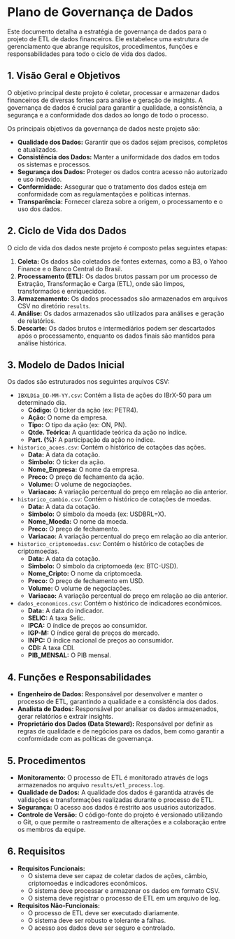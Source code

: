 
# Plano de Governança de Dados

Este documento detalha a estratégia de governança de dados para o projeto de ETL de dados financeiros. Ele estabelece uma estrutura de gerenciamento que abrange requisitos, procedimentos, funções e responsabilidades para todo o ciclo de vida dos dados.

## 1. Visão Geral e Objetivos

O objetivo principal deste projeto é coletar, processar e armazenar dados financeiros de diversas fontes para análise e geração de insights. A governança de dados é crucial para garantir a qualidade, a consistência, a segurança e a conformidade dos dados ao longo de todo o processo.

Os principais objetivos da governança de dados neste projeto são:

*   **Qualidade dos Dados:** Garantir que os dados sejam precisos, completos e atualizados.
*   **Consistência dos Dados:** Manter a uniformidade dos dados em todos os sistemas e processos.
*   **Segurança dos Dados:** Proteger os dados contra acesso não autorizado e uso indevido.
*   **Conformidade:** Assegurar que o tratamento dos dados esteja em conformidade com as regulamentações e políticas internas.
*   **Transparência:** Fornecer clareza sobre a origem, o processamento e o uso dos dados.

## 2. Ciclo de Vida dos Dados

O ciclo de vida dos dados neste projeto é composto pelas seguintes etapas:

1.  **Coleta:** Os dados são coletados de fontes externas, como a B3, o Yahoo Finance e o Banco Central do Brasil.
2.  **Processamento (ETL):** Os dados brutos passam por um processo de Extração, Transformação e Carga (ETL), onde são limpos, transformados e enriquecidos.
3.  **Armazenamento:** Os dados processados são armazenados em arquivos CSV no diretório `results`.
4.  **Análise:** Os dados armazenados são utilizados para análises e geração de relatórios.
5.  **Descarte:** Os dados brutos e intermediários podem ser descartados após o processamento, enquanto os dados finais são mantidos para análise histórica.

## 3. Modelo de Dados Inicial

Os dados são estruturados nos seguintes arquivos CSV:

*   `IBXLDia_DD-MM-YY.csv`: Contém a lista de ações do IBrX-50 para um determinado dia.
    *   **Código:** O ticker da ação (ex: PETR4).
    *   **Ação:** O nome da empresa.
    *   **Tipo:** O tipo da ação (ex: ON, PN).
    *   **Qtde. Teórica:** A quantidade teórica da ação no índice.
    *   **Part. (%):** A participação da ação no índice.
*   `historico_acoes.csv`: Contém o histórico de cotações das ações.
    *   **Data:** A data da cotação.
    *   **Simbolo:** O ticker da ação.
    *   **Nome_Empresa:** O nome da empresa.
    *   **Preco:** O preço de fechamento da ação.
    *   **Volume:** O volume de negociações.
    *   **Variacao:** A variação percentual do preço em relação ao dia anterior.
*   `historico_cambio.csv`: Contém o histórico de cotações de moedas.
    *   **Data:** A data da cotação.
    *   **Simbolo:** O símbolo da moeda (ex: USDBRL=X).
    *   **Nome_Moeda:** O nome da moeda.
    *   **Preco:** O preço de fechamento.
    *   **Variacao:** A variação percentual do preço em relação ao dia anterior.
*   `historico_criptomoedas.csv`: Contém o histórico de cotações de criptomoedas.
    *   **Data:** A data da cotação.
    *   **Simbolo:** O símbolo da criptomoeda (ex: BTC-USD).
    *   **Nome_Cripto:** O nome da criptomoeda.
    *   **Preco:** O preço de fechamento em USD.
    *   **Volume:** O volume de negociações.
    *   **Variacao:** A variação percentual do preço em relação ao dia anterior.
*   `dados_economicos.csv`: Contém o histórico de indicadores econômicos.
    *   **Data:** A data do indicador.
    *   **SELIC:** A taxa Selic.
    *   **IPCA:** O índice de preços ao consumidor.
    *   **IGP-M:** O índice geral de preços do mercado.
    *   **INPC:** O índice nacional de preços ao consumidor.
    *   **CDI:** A taxa CDI.
    *   **PIB_MENSAL:** O PIB mensal.

## 4. Funções e Responsabilidades

*   **Engenheiro de Dados:** Responsável por desenvolver e manter o processo de ETL, garantindo a qualidade e a consistência dos dados.
*   **Analista de Dados:** Responsável por analisar os dados armazenados, gerar relatórios e extrair insights.
*   **Proprietário dos Dados (Data Steward):** Responsável por definir as regras de qualidade e de negócios para os dados, bem como garantir a conformidade com as políticas de governança.

## 5. Procedimentos

*   **Monitoramento:** O processo de ETL é monitorado através de logs armazenados no arquivo `results/etl_process.log`.
*   **Qualidade de Dados:** A qualidade dos dados é garantida através de validações e transformações realizadas durante o processo de ETL.
*   **Segurança:** O acesso aos dados é restrito aos usuários autorizados.
*   **Controle de Versão:** O código-fonte do projeto é versionado utilizando o Git, o que permite o rastreamento de alterações e a colaboração entre os membros da equipe.

## 6. Requisitos

*   **Requisitos Funcionais:**
    *   O sistema deve ser capaz de coletar dados de ações, câmbio, criptomoedas e indicadores econômicos.
    *   O sistema deve processar e armazenar os dados em formato CSV.
    *   O sistema deve registrar o processo de ETL em um arquivo de log.
*   **Requisitos Não-Funcionais:**
    *   O processo de ETL deve ser executado diariamente.
    *   O sistema deve ser robusto e tolerante a falhas.
    *   O acesso aos dados deve ser seguro e controlado.
